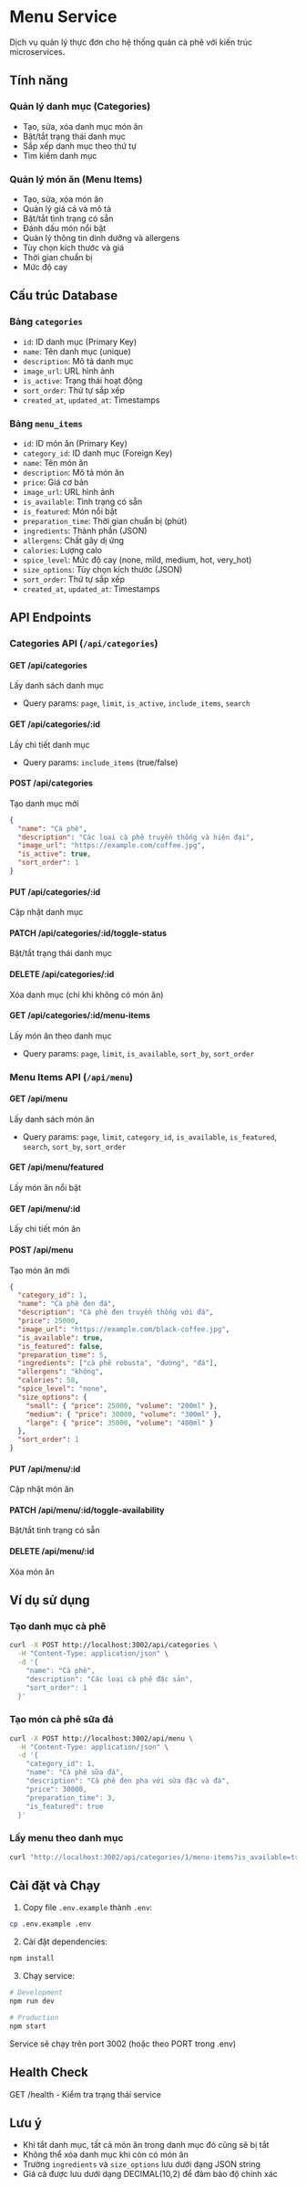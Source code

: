# Menu Service

Dịch vụ quản lý thực đơn cho hệ thống quán cà phê với kiến trúc microservices.

## Tính năng

### Quản lý danh mục (Categories)
- Tạo, sửa, xóa danh mục món ăn
- Bật/tắt trạng thái danh mục
- Sắp xếp danh mục theo thứ tự
- Tìm kiếm danh mục

### Quản lý món ăn (Menu Items)
- Tạo, sửa, xóa món ăn
- Quản lý giá cả và mô tả
- Bật/tắt tình trạng có sẵn
- Đánh dấu món nổi bật
- Quản lý thông tin dinh dưỡng và allergens
- Tùy chọn kích thước và giá
- Thời gian chuẩn bị
- Mức độ cay

## Cấu trúc Database

### Bảng `categories`
- `id`: ID danh mục (Primary Key)
- `name`: Tên danh mục (unique)
- `description`: Mô tả danh mục
- `image_url`: URL hình ảnh
- `is_active`: Trạng thái hoạt động
- `sort_order`: Thứ tự sắp xếp
- `created_at`, `updated_at`: Timestamps

### Bảng `menu_items`
- `id`: ID món ăn (Primary Key)
- `category_id`: ID danh mục (Foreign Key)
- `name`: Tên món ăn
- `description`: Mô tả món ăn
- `price`: Giá cơ bản
- `image_url`: URL hình ảnh
- `is_available`: Tình trạng có sẵn
- `is_featured`: Món nổi bật
- `preparation_time`: Thời gian chuẩn bị (phút)
- `ingredients`: Thành phần (JSON)
- `allergens`: Chất gây dị ứng
- `calories`: Lượng calo
- `spice_level`: Mức độ cay (none, mild, medium, hot, very_hot)
- `size_options`: Tùy chọn kích thước (JSON)
- `sort_order`: Thứ tự sắp xếp
- `created_at`, `updated_at`: Timestamps

## API Endpoints

### Categories API (`/api/categories`)

#### GET /api/categories
Lấy danh sách danh mục
- Query params: `page`, `limit`, `is_active`, `include_items`, `search`

#### GET /api/categories/:id
Lấy chi tiết danh mục
- Query params: `include_items` (true/false)

#### POST /api/categories
Tạo danh mục mới
```json
{
  "name": "Cà phê",
  "description": "Các loại cà phê truyền thống và hiện đại",
  "image_url": "https://example.com/coffee.jpg",
  "is_active": true,
  "sort_order": 1
}
```

#### PUT /api/categories/:id
Cập nhật danh mục

#### PATCH /api/categories/:id/toggle-status
Bật/tắt trạng thái danh mục

#### DELETE /api/categories/:id
Xóa danh mục (chỉ khi không có món ăn)

#### GET /api/categories/:id/menu-items
Lấy món ăn theo danh mục
- Query params: `page`, `limit`, `is_available`, `sort_by`, `sort_order`

### Menu Items API (`/api/menu`)

#### GET /api/menu
Lấy danh sách món ăn
- Query params: `page`, `limit`, `category_id`, `is_available`, `is_featured`, `search`, `sort_by`, `sort_order`

#### GET /api/menu/featured
Lấy món ăn nổi bật

#### GET /api/menu/:id
Lấy chi tiết món ăn

#### POST /api/menu
Tạo món ăn mới
```json
{
  "category_id": 1,
  "name": "Cà phê đen đá",
  "description": "Cà phê đen truyền thống với đá",
  "price": 25000,
  "image_url": "https://example.com/black-coffee.jpg",
  "is_available": true,
  "is_featured": false,
  "preparation_time": 5,
  "ingredients": ["cà phê robusta", "đường", "đá"],
  "allergens": "không",
  "calories": 50,
  "spice_level": "none",
  "size_options": {
    "small": { "price": 25000, "volume": "200ml" },
    "medium": { "price": 30000, "volume": "300ml" },
    "large": { "price": 35000, "volume": "400ml" }
  },
  "sort_order": 1
}
```

#### PUT /api/menu/:id
Cập nhật món ăn

#### PATCH /api/menu/:id/toggle-availability
Bật/tắt tình trạng có sẵn

#### DELETE /api/menu/:id
Xóa món ăn

## Ví dụ sử dụng

### Tạo danh mục cà phê
```bash
curl -X POST http://localhost:3002/api/categories \
  -H "Content-Type: application/json" \
  -d '{
    "name": "Cà phê",
    "description": "Các loại cà phê đặc sản",
    "sort_order": 1
  }'
```

### Tạo món cà phê sữa đá
```bash
curl -X POST http://localhost:3002/api/menu \
  -H "Content-Type: application/json" \
  -d '{
    "category_id": 1,
    "name": "Cà phê sữa đá",
    "description": "Cà phê đen pha với sữa đặc và đá",
    "price": 30000,
    "preparation_time": 3,
    "is_featured": true
  }'
```

### Lấy menu theo danh mục
```bash
curl "http://localhost:3002/api/categories/1/menu-items?is_available=true"
```

## Cài đặt và Chạy

1. Copy file `.env.example` thành `.env`:
```bash
cp .env.example .env
```

2. Cài đặt dependencies:
```bash
npm install
```

3. Chạy service:
```bash
# Development
npm run dev

# Production
npm start
```

Service sẽ chạy trên port 3002 (hoặc theo PORT trong .env)

## Health Check

GET /health - Kiểm tra trạng thái service

## Lưu ý

- Khi tắt danh mục, tất cả món ăn trong danh mục đó cũng sẽ bị tắt
- Không thể xóa danh mục khi còn có món ăn
- Trường `ingredients` và `size_options` lưu dưới dạng JSON string
- Giá cả được lưu dưới dạng DECIMAL(10,2) để đảm bảo độ chính xác
